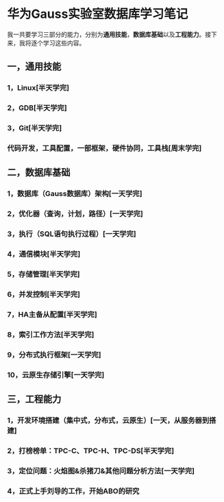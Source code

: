 # 华为Gauss实验室数据库学习笔记
我一共要学习三部分的能力，分别为**通用技能**，**数据库基础**以及**工程能力**。接下来，我将逐个学习这些内容。

## 一，通用技能
### 1，Linux[半天学完]



### 2，GDB[半天学完]





### 3，Git[半天学完]


### 代码开发，工具配置，一部框架，硬件协同，工具栈[周末学完]





## 二，数据库基础

### 1，数据库（Gauss数据库）架构[一天学完]



### 2，优化器（查询，计划，路径）[一天学完]


### 3，执行（SQL语句执行过程）[一天学完]




### 4，通信模块[半天学完]


### 5，存储管理[半天学完]


### 6，并发控制[半天学完]


### 7，HA主备从配置[半天学完]



### 8，索引工作方法[半天学完]




### 9，分布式执行框架[一天学完]


### 10，云原生存储引擎[一天学完]


## 三，工程能力


### 1，开发环境搭建（集中式，分布式，云原生）[一天，从服务器到搭建]


### 2，打榜榜单：TPC-C、TPC-H、TPC-DS[半天学完]



### 3，定位问题：火焰图&杀猪刀&其他问题分析方法[一天学完]


### 4，正式上手刘导的工作，开始ABO的研究









